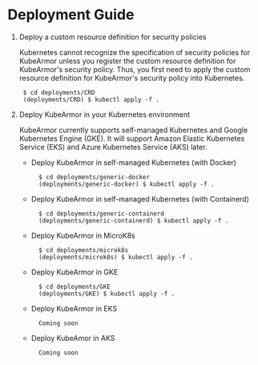 # Deployment Guide

1. Deploy a custom resource definition for security policies

   Kubernetes cannot recognize the specification of security policies for KubeArmor unless you register the custom resource definition for KubeArmor's security policy. Thus, you first need to apply the custom resource definition for KubeArmor's security policy into Kubernetes.

   ```text
    $ cd deployments/CRD
    (deployments/CRD) $ kubectl apply -f .
   ```

2. Deploy KubeArmor in your Kubernetes environment

   KubeArmor currently supports self-managed Kubernetes and Google Kubernetes Engine \(GKE\). It will support Amazon Elastic Kubernetes Service \(EKS\) and Azure Kubernetes Service \(AKS\) later.

   * Deploy KubeArmor in self-managed Kubernetes \(with Docker\)

     ```text
       $ cd deployments/generic-docker
       (deployments/generic-docker) $ kubectl apply -f .
     ```

   * Deploy KubeArmor in self-managed Kubernetes \(with Containerd\)

     ```text
       $ cd deployments/generic-containerd
       (deployments/generic-containerd) $ kubectl apply -f .
     ```

   * Deploy KubeArmor in MicroK8s

     ```text
       $ cd deployments/microk8s
       (deployments/microk8s) $ kubectl apply -f .
     ```

   * Deploy KubeArmor in GKE

     ```text
       $ cd deployments/GKE
       (deployments/GKE) $ kubectl apply -f .
     ```

   * Deploy KubeArmor in EKS

     ```text
       Coming soon
     ```

   * Deploy KubeAmor in AKS

     ```text
       Coming soon
     ```
